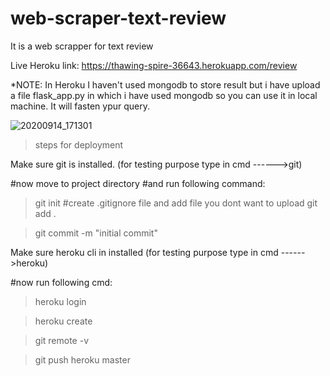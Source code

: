 # web-scraper-text-review
It is a web scrapper for text review

Live Heroku link:
https://thawing-spire-36643.herokuapp.com/review

*NOTE: In Heroku I haven't used mongodb to store result but i have upload a file flask_app.py in which i have used mongodb so you can use it in local machine. It will fasten ypur query.


![20200914_171301](https://user-images.githubusercontent.com/51397434/93081966-b97d6780-f6ad-11ea-82e1-ea9d6cc5dc0b.gif)

>steps for deployment

Make sure git is installed.
(for testing purpose type in cmd ------>git)

#now move to project directory
#and run following command:
>git init
#create .gitignore file and add file you dont want to upload
>git add .

>git commit -m "initial commit"

Make sure heroku cli in installed
(for testing purpose type in cmd ------>heroku)

#now run following cmd:
>heroku login

>heroku create

>git remote  -v

>git push heroku master
